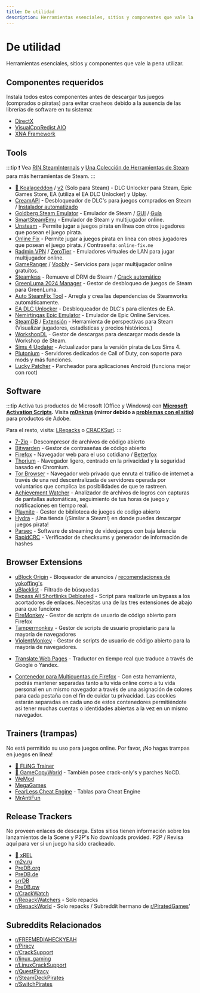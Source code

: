 ```yaml
---
title: De utilidad
description: Herramientas esenciales, sitios y componentes que vale la pena utilizar.
---
```


# De utilidad

Herramientas esenciales, sitios y componentes que vale la pena utilizar.

## Componentes requeridos

Instala todos estos componentes antes de descargar tus juegos (comprados o piratas)
para evitar crasheos debido a la ausencia de las librerías de software en tu sistema:

- [DirectX](https://www.microsoft.com/download/details.aspx?id=35)
- [VisualCppRedist AIO](https://github.com/abbodi1406/vcredist/releases/latest)
- [XNA Framework](https://www.microsoft.com/download/details.aspx?id=20914)

## Tools

:::tip
  :exclamation: Vea
  [RIN SteamInternals](https://cs.rin.ru/forum/viewtopic.php?f=10&t=65887) y
  [Una Colección de Herramientas de Steam](https://steamcommunity.com/sharedfiles/filedetails/?id=451698754)
  para más herramientas de Steam.
:::

- [🌟 Koalageddon](https://github.com/acidicoala/Koalageddon) / [v2](https://github.com/acidicoala/Koalageddon2) (Solo para Steam) -
  DLC Unlocker para Steam, Epic Games Store, EA (utiliza el EA DLC Unlocker) y Uplay.
- [CreamAPI](https://cs.rin.ru/forum/viewtopic.php?f=29&t=70576) - Desbloqueador de DLC's para juegos
   comprados en Steam /
  [Instalador automatizado](https://cs.rin.ru/forum/viewtopic.php?p=2013521)
- [Goldberg Steam Emulator](https://cs.rin.ru/forum/viewtopic.php?f=29&t=91627) -
  Emulador de Steam / [GUI](https://cs.rin.ru/forum/viewtopic.php?f=29&t=111152) /
  [Guía](https://rentry.co/goldberg_emulator)
- [SmartSteamEmu](https://cs.rin.ru/forum/viewtopic.php?p=2009102#p2009102) - Emulador de Steam y multijugador online.
- [Unsteam](https://cs.rin.ru/forum/viewtopic.php?f=20&t=134707&hilit=unsteam) - Permite jugar a juegos pirata en línea con 
  otros jugadores que posean el juego pirata.
- [Online Fix](https://online-fix.me) - Permite jugar a juegos pirata en línea con otros jugadores
  que posean el juego pirata. / Contraseña: `online-fix.me`
- [Radmin VPN](https://www.radmin-vpn.com) / [ZeroTier](https://www.zerotier.com) - Emuladores virtuales de LAN para jugar multijugador online.
- [GameRanger](https://www.gameranger.com) / [Voobly](https://www.voobly.com) - Servicios para jugar multijugador online gratuitos.
- [Steamless](https://github.com/atom0s/Steamless) - Remueve el DRM de Steam /
  [Crack automático](https://github.com/oureveryday/Steam-auto-crack)
- [GreenLuma 2024 Manager](https://github.com/BlueAmulet/GreenLuma-2024-Manager) - Gestor de desbloqueo de juegos de Steam para GreenLuma.
- [Auto SteamFix Tool](https://cs.rin.ru/forum/viewtopic.php?f=29&t=97112) -
  Arregla y crea las dependencias de Steamworks automáticamente.
- [EA DLC Unlocker](https://cs.rin.ru/forum/viewtopic.php?f=20&t=104412) - Desbloqueador de DLC's para clientes de EA.
- [Nemirtingas Epic Emulator](https://cs.rin.ru/forum/viewtopic.php?f=29&t=105551) -
  Emulador de Epic Online Services.
- [SteamDB](https://steamdb.info) / [Extensión](https://steamdb.info/extension) - Herramienta de perspectivas para Steam (Visualizar jugadores, estadísticas y precios históricos.)
- [WorkshopDL](https://github.com/imwaitingnow/WorkshopDL) - Gestor de descargas para descargar mods desde la Workshop de Steam.
- [Sims 4 Updater](https://cs.rin.ru/forum/viewtopic.php?f=29&t=102519) -
  Actualizador para la versión pirata de Los Sims 4.
- [Plutonium](https://plutonium.pw) - Servidores dedicados de Call of Duty, con soporte
  para mods y más funciones.
- [Lucky Patcher](https://www.luckypatchers.com) - Parcheador para aplicaciones Android (funciona mejor con root)

## Software

:::tip
  Activa tus productos de Microsoft (Office y Windows) con **[Microsoft Activation Scripts](https://massgrave.dev).**
Visita **[m0nkrus](https://vk.com/monkrus) (mirror debido a [problemas con el sitio](https://reddit.com/r/GenP/comments/1h3c2ny/monkrus_users_need_to_use_mirror_site_on_vk))** para productos de Adobe.

Para el resto, visita: [LRepacks](https://lrepacks.net) o
[CRACKSurl](https://cracksurl.com).
:::

- [7-Zip](https://7-zip.org) - Descompresor de archivos de código abierto
- [Bitwarden](https://bitwarden.com) - Gestor de contraseñas de código abierto
- [Firefox](https://www.mozilla.org/firefox) - Navegador web para el uso cotidiano / [Betterfox](https://github.com/yokoffing/Betterfox)
- [Thorium](https://thorium.rocks) - Navegador ligero, centrado en la privacidad y la seguridad basado en Chromium.
- [Tor Browser](https://www.torproject.org) - Navegador web privado que enruta el tráfico
  de internet a través de una red descentralizada de servidores operada por voluntarios
  que complica las posibilidades de que te rastreen.
- [Achievement Watcher](https://xan105.github.io/Achievement-Watcher) -
  Analizador de archivos de logros con capturas de pantallas automáticas, 
  seguimiento de tus horas de juego y notificaciones en tiempo real.
- [Playnite](https://playnite.link) - Gestor de biblioteca de juegos de codigo abierto
- [Hydra](https://github.com/hydralauncher/hydra) - ¡Una tienda (¡Similar a Steam!) en donde puedes descargar juegos pirata!
- [Parsec](https://parsec.app) - Software de streaming de videojuegos con baja latencia
- [RapidCRC](https://ov2.eu/programs/rapidcrc-unicode) - Verificador de checksums y generador de información de hashes

## Browser Extensions

- [uBlock Origin](https://ublockorigin.com) - Bloqueador de anuncios /
  [recomendaciones de yokoffing's](https://github.com/yokoffing/filterlists#recommended-filters-for-ublock-origin)
- [uBlacklist](https://iorate.github.io/ublacklist/docs) - Filtrado de búsquedas
- [Bypass All Shortlinks Debloated](https://codeberg.org/Amm0ni4/bypass-all-shortlinks-debloated) -
  Script para realizarle un bypass a los acortadores de enlaces. Necesitas una de las tres extensiones de abajo para que funcione
- [FireMonkey](https://addons.mozilla.org/firefox/addon/firemonkey) -
  Gestor de scripts de usuario de código abierto para Firefox
- [Tampermonkey](https://www.tampermonkey.net) - 
  Gestor de scripts de usuario propietario para la mayoría de navegadores
- [ViolentMonkey](https://violentmonkey.github.io) - 
  Gestor de scripts de usuario de código abierto para la mayoría de navegadores.

<ul>
  <li id="translator"><a href="https://github.com/FilipePS/Traduzir-paginas-web">Translate Web Pages</a>
      - Traductor en tiempo real que traduce a través de Google o Yandex.
  </li>
</ul>

- [Contenedor para Multicuentas de Firefox](https://github.com/mozilla/multi-account-containers) -
  Con esta herramienta, podrás mantener separadas tanto a tu vida online como a tu vida personal en un mismo navegador
  a través de una asignación de colores para cada pestaña con el fin de cuidar tu privacidad.
  Las cookies estarán separadas en cada uno de estos contenedores permitiéndote así tener muchas cuentas o
  identidades abiertas a la vez en un mismo navegador.


## Trainers (trampas)

No está permitido su uso para juegos online. Por favor, ¡No hagas trampas en juegos en línea!

- [🌟 FLiNG Trainer](https://flingtrainer.com)
- [🌟 GameCopyWorld](https://gamecopyworld.com/games) - También posee crack-only's y parches NoCD.
- [WeMod](https://www.wemod.com)
- [MegaGames](https://megagames.com)
- [FearLess Cheat Engine](https://fearlessrevolution.com) - Tablas para Cheat Engine
- [MrAntiFun](https://mrantifun.net)

## Release Trackers

No proveen enlaces de descarga. Estos sitios tienen información sobre los lanzamientos 
de la Scene y P2P's No downloads provided. P2P / Revisa aquí para ver si un juego ha sido crackeado.


- [🌟 xREL](https://www.xrel.to/games-release-list.html?lang=en_US)
- [m2v.ru](https://m2v.ru/?func=part&Part=3)
- [PreDB.org](https://predb.org/section/GAMES)
- [PreDB.de](https://predb.de/section/GAMES)
- [srrDB](https://www.srrdb.com/browse/category:pc/1)
- [PreDB.pw](https://predb.pw)
- [r/CrackWatch](https://www.reddit.com/r/CrackWatch)
- [r/RepackWatchers](https://www.reddit.com/r/RepackWatchers) - Solo repacks
- [r/RepackWorld](https://www.reddit.com/r/RepackWorld) - Solo repacks /
  Subreddit hermano de [r/PiratedGames](https://www.reddit.com/r/PiratedGames)' 

## Subreddits Relacionados

- [r/FREEMEDIAHECKYEAH](https://www.reddit.com/r/FREEMEDIAHECKYEAH)
- [r/Piracy](https://www.reddit.com/r/Piracy)
- [r/CrackSupport](https://www.reddit.com/r/CrackSupport)
- [r/linux_gaming](https://www.reddit.com/r/linux_gaming)
- [r/LinuxCrackSupport](https://www.reddit.com/r/LinuxCrackSupport)
- [r/QuestPiracy](https://www.reddit.com/r/QuestPiracy)
- [r/SteamDeckPirates](https://www.reddit.com/r/SteamDeckPirates)
- [r/SwitchPirates](https://www.reddit.com/r/SwitchPirates)
